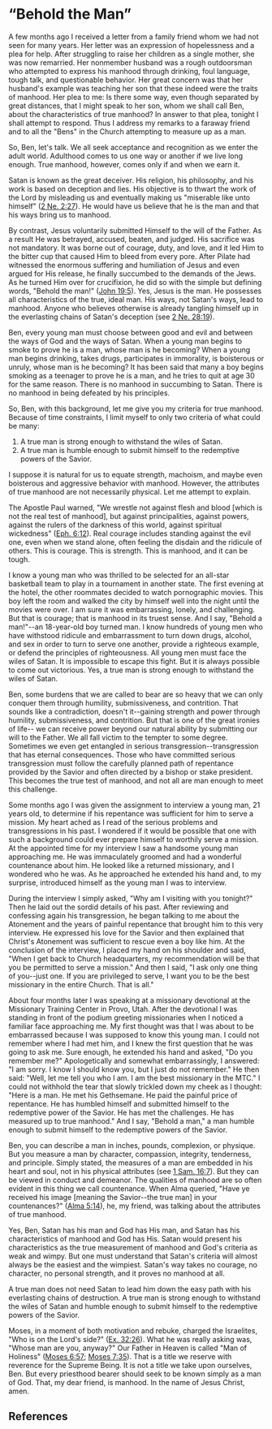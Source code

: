 # “Behold the Man”

A few months ago I received a letter from a family friend whom we had not seen
for many years. Her letter was an expression of hopelessness and a plea for
help. After struggling to raise her children as a single mother, she was now
remarried. Her nonmember husband was a rough outdoorsman who attempted to
express his manhood through drinking, foul language, tough talk, and
questionable behavior. Her great concern was that her husband's example was
teaching her son that these indeed were the traits of manhood. Her plea to me:
Is there some way, even though separated by great distances, that I might
speak to her son, whom we shall call Ben, about the characteristics of true
manhood? In answer to that plea, tonight I shall attempt to respond. Thus I
address my remarks to a faraway friend and to all the "Bens" in the Church
attempting to measure up as a man.

So, Ben, let's talk. We all seek acceptance and recognition as we enter the
adult world. Adulthood comes to us one way or another if we live long enough.
True manhood, however, comes only if and when we earn it.

Satan is known as the great deceiver. His religion, his philosophy, and his
work is based on deception and lies. His objective is to thwart the work of
the Lord by misleading us and eventually making us "miserable like unto
himself" ([2 Ne. 2:27](/scriptures/bofm/2-ne/2.27?lang=eng#26)). He would have
us believe that he is the man and that his ways bring us to manhood.

By contrast, Jesus voluntarily submitted Himself to the will of the Father. As
a result He was betrayed, accused, beaten, and judged. His sacrifice was not
mandatory. It was borne out of courage, duty, and love, and it led Him to the
bitter cup that caused Him to bleed from every pore. After Pilate had
witnessed the enormous suffering and humiliation of Jesus and even argued for
His release, he finally succumbed to the demands of the Jews. As he turned Him
over for crucifixion, he did so with the simple but defining words, "Behold
the man!" ([John 19:5](/scriptures/nt/john/19.5?lang=eng#4)). Yes, Jesus is
the man. He possesses all characteristics of the true, ideal man. His ways,
not Satan's ways, lead to manhood. Anyone who believes otherwise is already
tangling himself up in the everlasting chains of Satan's deception (see [2 Ne.
28:19](/scriptures/bofm/2-ne/28.19?lang=eng#18)).

Ben, every young man must choose between good and evil and between the ways of
God and the ways of Satan. When a young man begins to smoke to prove he is a
man, whose man is he becoming? When a young man begins drinking, takes drugs,
participates in immorality, is boisterous or unruly, whose man is he becoming?
It has been said that many a boy begins smoking as a teenager to prove he is a
man, and he tries to quit at age 30 for the same reason. There is no manhood
in succumbing to Satan. There is no manhood in being defeated by his
principles.

So, Ben, with this background, let me give you my criteria for true manhood.
Because of time constraints, I limit myself to only two criteria of what could
be many:

  1. A true man is strong enough to withstand the wiles of Satan. 
  2. A true man is humble enough to submit himself to the redemptive powers of the Savior. 

I suppose it is natural for us to equate strength, machoism, and maybe even
boisterous and aggressive behavior with manhood. However, the attributes of
true manhood are not necessarily physical. Let me attempt to explain.

The Apostle Paul warned, "We wrestle not against flesh and blood [which is not
the real test of manhood], but against principalities, against powers, against
the rulers of the darkness of this world, against spiritual wickedness" ([Eph.
6:12](/scriptures/nt/eph/6.12?lang=eng#11)). Real courage includes standing
against the evil one, even when we stand alone, often feeling the disdain and
the ridicule of others. This is courage. This is strength. This is manhood,
and it can be tough.

I know a young man who was thrilled to be selected for an all-star basketball
team to play in a tournament in another state. The first evening at the hotel,
the other roommates decided to watch pornographic movies. This boy left the
room and walked the city by himself well into the night until the movies were
over. I am sure it was embarrassing, lonely, and challenging. But that is
courage; that is manhood in its truest sense. And I say, "Behold a man!"--an
18-year-old boy turned man. I know hundreds of young men who have withstood
ridicule and embarrassment to turn down drugs, alcohol, and sex in order to
turn to serve one another, provide a righteous example, or defend the
principles of righteousness. All young men must face the wiles of Satan. It is
impossible to escape this fight. But it is always possible to come out
victorious. Yes, a true man is strong enough to withstand the wiles of Satan.

Ben, some burdens that we are called to bear are so heavy that we can only
conquer them through humility, submissiveness, and contrition. That sounds
like a contradiction, doesn't it--gaining strength and power through humility,
submissiveness, and contrition. But that is one of the great ironies of life--
we can receive power beyond our natural ability by submitting our will to the
Father. We all fall victim to the tempter to some degree. Sometimes we even
get entangled in serious transgression--transgression that has eternal
consequences. Those who have committed serious transgression must follow the
carefully planned path of repentance provided by the Savior and often directed
by a bishop or stake president. This becomes the true test of manhood, and not
all are man enough to meet this challenge.

Some months ago I was given the assignment to interview a young man, 21 years
old, to determine if his repentance was sufficient for him to serve a mission.
My heart ached as I read of the serious problems and transgressions in his
past. I wondered if it would be possible that one with such a background could
ever prepare himself to worthily serve a mission. At the appointed time for my
interview I saw a handsome young man approaching me. He was immaculately
groomed and had a wonderful countenance about him. He looked like a returned
missionary, and I wondered who he was. As he approached he extended his hand
and, to my surprise, introduced himself as the young man I was to interview.

During the interview I simply asked, "Why am I visiting with you tonight?"
Then he laid out the sordid details of his past. After reviewing and
confessing again his transgression, he began talking to me about the Atonement
and the years of painful repentance that brought him to this very interview.
He expressed his love for the Savior and then explained that Christ's
Atonement was sufficient to rescue even a boy like him. At the conclusion of
the interview, I placed my hand on his shoulder and said, "When I get back to
Church headquarters, my recommendation will be that you be permitted to serve
a mission." And then I said, "I ask only one thing of you--just one. If you
are privileged to serve, I want you to be the best missionary in the entire
Church. That is all."

About four months later I was speaking at a missionary devotional at the
Missionary Training Center in Provo, Utah. After the devotional I was standing
in front of the podium greeting missionaries when I noticed a familiar face
approaching me. My first thought was that I was about to be embarrassed
because I was supposed to know this young man. I could not remember where I
had met him, and I knew the first question that he was going to ask me. Sure
enough, he extended his hand and asked, "Do you remember me?" Apologetically
and somewhat embarrassingly, I answered: "I am sorry. I know I should know
you, but I just do not remember." He then said: "Well, let me tell you who I
am. I am the best missionary in the MTC." I could not withhold the tear that
slowly trickled down my cheek as I thought: "Here is a man. He met his
Gethsemane. He paid the painful price of repentance. He has humbled himself
and submitted himself to the redemptive power of the Savior. He has met the
challenges. He has measured up to true manhood." And I say, "Behold a man," a
man humble enough to submit himself to the redemptive powers of the Savior.

Ben, you can describe a man in inches, pounds, complexion, or physique. But
you measure a man by character, compassion, integrity, tenderness, and
principle. Simply stated, the measures of a man are embedded in his heart and
soul, not in his physical attributes (see [1 Sam.
16:7](/scriptures/ot/1-sam/16.7?lang=eng#6)). But they can be viewed in
conduct and demeanor. The qualities of manhood are so often evident in this
thing we call countenance. When Alma queried, "Have ye received his image
[meaning the Savior--the true man] in your countenances?" ([Alma
5:14](/scriptures/bofm/alma/5.14?lang=eng#13)), he, my friend, was talking
about the attributes of true manhood.

Yes, Ben, Satan has his man and God has His man, and Satan has his
characteristics of manhood and God has His. Satan would present his
characteristics as the true measurement of manhood and God's criteria as weak
and wimpy. But one must understand that Satan's criteria will almost always be
the easiest and the wimpiest. Satan's way takes no courage, no character, no
personal strength, and it proves no manhood at all.

A true man does not need Satan to lead him down the easy path with his
everlasting chains of destruction. A true man is strong enough to withstand
the wiles of Satan and humble enough to submit himself to the redemptive
powers of the Savior.

Moses, in a moment of both motivation and rebuke, charged the Israelites, "Who
is on the Lord's side?" ([Ex. 32:26](/scriptures/ot/ex/32.26?lang=eng#25)).
What he was really asking was, "Whose man are you, anyway?" Our Father in
Heaven is called "Man of Holiness" ([Moses
6:57](/scriptures/pgp/moses/6.57?lang=eng#56); [Moses
7:35](/scriptures/pgp/moses/7.35?lang=eng#34)). That is a title we reserve
with reverence for the Supreme Being. It is not a title we take upon
ourselves, Ben. But every priesthood bearer should seek to be known simply as
a man of God. That, my dear friend, is manhood. In the name of Jesus Christ,
amen.

## References

